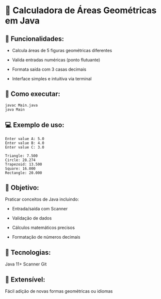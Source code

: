 # 📐 Calculadora de Áreas Geométricas em Java
## 🔹 Funcionalidades:

- Calcula áreas de 5 figuras geométricas diferentes

- Valida entradas numéricas (ponto flutuante)

- Formata saída com 3 casas decimais

- Interface simples e intuitiva via terminal

## 🚀 Como executar:
```
javac Main.java
java Main
```
## 💻 Exemplo de uso:
```
Enter value A: 5.0
Enter value B: 4.0
Enter value C: 3.0

Triangle: 7.500
Circle: 28.274
Trapezoid: 13.500
Square: 16.000
Rectangle: 20.000
```

## 🎯 Objetivo:
Praticar conceitos de Java incluindo:

- Entrada/saída com Scanner

- Validação de dados

- Cálculos matemáticos precisos

- Formatação de números decimais

## 📌 Tecnologias:
Java 11+ Scanner Git

## 🔄 Extensível:
Fácil adição de novas formas geométricas ou idiomas
